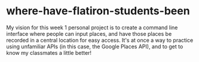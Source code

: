 # where-have-flatiron-students-been

My vision for this week 1 personal project is to create a command line interface where people can input places, and have those places be recorded in a central location for easy access. It's at once a way to practice using unfamiliar APIs (in this case, the Google Places API), and to get to know my classmates a little better!
